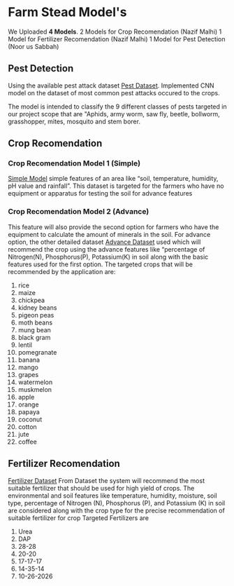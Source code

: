 # Farm Stead Model's

We Uploaded **4 Models**.
2 Models for Crop Recomendation (Nazif Malhi)
1 Model for Fertilizer Recomendation (Nazif Malhi)
1 Model for Pest Detection (Noor us Sabbah)


## Pest Detection

Using the available pest attack dataset [Pest Dataset](https://www.kaggle.com/datasets/6fa72c88863ff4d5c741cb6aa98ea7836b5db766d40642157a483dbb5c6a686f).
Implemented CNN model on the dataset of most common pest attacks occured to the crops.

The model is intended to classify the 9 different classes of pests targeted in our project scope that are "Aphids, army worm, saw fly, beetle, bollworm, grasshopper, mites, mosquito and stem borer.

## Crop Recomendation
### Crop Recomendation Model 1 (Simple)
[Simple Model](https://www.kaggle.com/datasets/jayakumarv/crop-dataset) simple features of an area like “soil, temperature, humidity, pH value and rainfall”. This dataset is targeted for the farmers who have no equipment or apparatus for testing the soil for advance features
### Crop Recomendation Model 2 (Advance)
This feature will also provide the second option for farmers who have the equipment to calculate the amount of minerals in the soil. For advance option, the other detailed dataset [Advance Dataset](https://www.kaggle.com/datasets/shekharyada/croppredict)  used which will recommend the crop using the advance features like “percentage of Nitrogen(N), Phosphorus(P), Potassium(K) in soil along with the basic features used for the first option. The targeted crops that will be recommended by the application are: 

 1. rice
 2. maize
 3. chickpea
 4. kidney beans
 5. pigeon peas
 6. moth beans
 7. mung bean
 8. black gram
 9. lentil
 10. pomegranate
 11. banana
 12. mango
 13. grapes
 14. watermelon
 15. muskmelon
 16. apple
 17. orange
 18. papaya
 19. coconut
 20. cotton
 21. jute
 22. coffee

## Fertilizer Recomendation
 [Fertilizer Dataset](https://www.kaggle.com/datasets/gdabhishek/fertilizer-prediction) From Dataset the system will recommend the most suitable fertilizer that should be used for high yield of crops. The environmental and soil features like temperature, humidity, moisture, soil type, percentage of Nitrogen (N), Phosphorus (P), and Potassium (K) in soil are considered along with the crop type for the precise recommendation of suitable fertilizer for crop
Targeted Fertilizers are

 1. Urea
 2. DAP
 3. 28-28
 4. 20-20
 5. 17-17-17
 6. 14-35-14
 7. 10-26-2026
